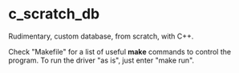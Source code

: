 # c_scratch_db

Rudimentary, custom database, from scratch, with C++.

Check "Makefile" for a list of useful **make** commands to control the program. To run the driver "as is", just enter "make run".